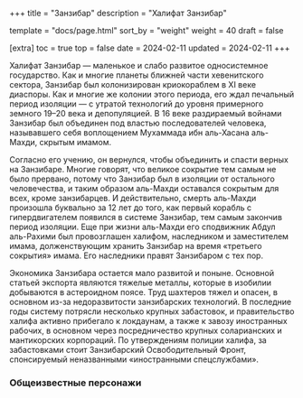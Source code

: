 +++
title = "Занзибар"
description = "Халифат Занзибар"

template = "docs/page.html"
sort_by = "weight"
weight = 40
draft = false

[extra]
toc = true
top = false
date = 2024-02-11
updated = 2024-02-11
+++

Халифат Занзибар — маленькое и слабо развитое односистемное государство. Как и многие планеты ближней части хевенитского сектора, Занзибар был колонизирован криокораблем в XI веке диаспоры. Как и многие же колонии этого периода,  его ждал печальный период изоляции — с утратой технологий до уровня примерного земного 19–20 века и депопуляцией. В 16 веке раздираемый войнами Занзибар был объединен под властью последователей человека, называвшего себя воплощением Мухаммада ибн аль-Хасана аль-Махди, скрытым имамом.

Согласно его учению, он вернулся, чтобы объединить и спасти верных на Занзибаре. Многие говорят, что великое сокрытие тем самым не было прервано, потому что Занзибар был в изоляции от остального человечества, и таким образом аль-Махди оставался сокрытым для всех, кроме занзибарцев. И действительно, смерть аль-Махди произошла буквально за 12 лет до того, как первый корабль с гипердвигателем появился в системе Занзибар, тем самым закончив период изоляции. Еще при жизни аль-Махди его сподвижник Абдул аль-Рахими был провозглашен халифом, наследником и заместителем имама, долженствующим хранить Занзибар на время «третьего сокрытия» имама. Его наследники правят Занзибаром с тех пор.

Экономика Занзибара остается мало развитой и поныне. Основной статьей экспорта являются тяжелые металлы, которые в изобилии добываются в астероидном поясе. Труд шахтеров тяжел и опасен, в основном из-за недоразвитости занзибарских технологий. В последние годы систему потрясли несколько крупных забастовок, и правительство халифа активно прибегало к локдаунам, а также к завозу иностранных рабочих, в основном через посредничество крупных соларианских и мантикорских корпораций. По утверждениям полиции халифа, за забастовками стоит Занзибарский Освободительный Фронт, спонсируемый неназванными «иностранными спецслужбами».


### Общеизвестные персонажи


<br style="clear:both" >